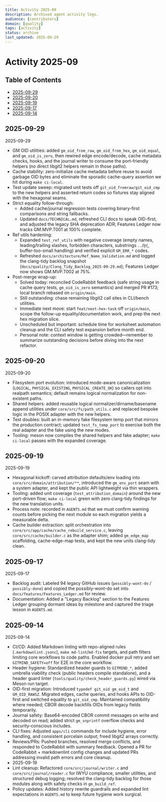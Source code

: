 ```yaml
---
title: Activity 2025-09
description: Archived agent activity logs.
audience: [contributors]
domain: [quality]
tags: [activity]
status: archive
last_updated: 2025-09-29
---
```


<!-- SPDX-License-Identifier: LicenseRef-MIND-UCAL-1.0 -->

# Activity 2025-09

## Table of Contents
- [2025-09-29](#2025-09-29)
- [2025-09-20](#2025-09-20)
- [2025-09-19](#2025-09-19)
- [2025-09-17](#2025-09-17)
- [2025-09-14](#2025-09-14)

## 2025-09-29

2025-09-29
- GM OID utilities: added `gm_oid_from_raw`, `gm_oid_from_hex`, `gm_oid_equal`, and `gm_oid_is_zero`, then rewired edge encode/decode, cache metadata checks, hooks, and the journal writer to consume the port-friendly helpers (no direct libgit2 helpers remain in those paths).
- Cache stability: zero-initialize cache metadata before reuse to avoid garbage OID bytes and eliminate the sporadic cache-query assertion we hit during `make ci-local`.
- Test update sweep: migrated unit tests off `git_oid_fromraw/git_oid_cmp` to the new helpers and asserted return codes so fixtures stay aligned with the hexagonal seams.
- Strict equality follow-through:
  - Added cache/journal regression tests covering binary-first comparisons and string fallbacks.
  - Updated `docs/TECHNICAL.md`, refreshed CLI docs to speak OID-first, and adjusted the legacy SHA deprecation ADR; Features Ledger now tracks GM.MVP.T001 at 100% complete.
- Ref utils hardening:
  - Expanded `test_ref_utils` with negative coverage (empty names, leading/trailing slashes, forbidden characters, substrings `..`/`@{`, buffer-too-small handling) and verified explicit `GM_ERR_*` codes.
  - Refreshed `docs/architecture/Ref_Name_Validation.md` and logged the clang-tidy backlog snapshot (`docs/quality/Clang_Tidy_Backlog_2025-09-29.md`); Features Ledger now shows GM.MVP.T002 at 75%.
- Post-merge wrap-up:
  - Solved today: reconciled CodeRabbit feedback (safe string usage in cache query tests, `gm_oid_is_zero` semantics) and merged PR #173; local branch rebased on `origin/main`.
  - Still outstanding: chase remaining libgit2 call sites in CLI/bench utilities.
  - Immediate next move: start `feat/next-hex-task` off `origin/main`, scope the follow-up equality/documentation work, and prep the next hex migration slice.
  - Unscheduled but important: schedule time for worksheet automation cleanup and the CLI safety test expansion before month end.
  - Personal note: context window is getting crowded—remember to summarize outstanding decisions before diving into the next refactor.

## 2025-09-20

2025-09-20
- Filesystem port evolution: introduced mode-aware canonicalization (`LOGICAL`, `PHYSICAL_EXISTING`, `PHYSICAL_CREATE_OK`) so callers opt into realpath semantics; default remains logical normalization for non-existent paths.
- Shared helpers: added reusable logical normalizer/dirname/basename append utilities under `core/src/fs/path_utils.c` and replaced bespoke logic in the POSIX adapter with the new helpers.
- Test doubles: built an in-memory fake filesystem temp port that mirrors the production contract; updated `test_fs_temp_port` to exercise both the real adapter and the fake using the new modes.
- Tooling: meson now compiles the shared helpers and fake adapter; `make ci-local` passes with the expanded coverage.

## 2025-09-19

2025-09-19
- Hexagonal kickoff: carved attribution defaults/env loading into `core/src/domain/attribution/**`, introduced the `gm_env_port` seam with a system adapter, and kept the public API lightweight via thin wrappers.
- Tooling: added unit coverage (`test_attribution_domain`) around the new port-driven flow; `make ci-local` green with zero clang-tidy findings for the new translation units.
- Process note: recorded in `AGENTS.md` that we must confirm warning counts before picking the next module so each migration yields a measurable delta.
- Cache builder extraction: split orchestration into `core/src/app/cache/cache_rebuild_service.c`, leaving `core/src/cache/builder.c` as the adapter shim; added `gm_edge_map` scaffolding, cache-edge-map tests, and kept the new units clang-tidy clean.

## 2025-09-17

2025-09-17
- Backlog audit: Labeled 94 legacy GitHub issues (`possibly-wont-do` / `possibly-done`) and copied the possibly-wont-do set into `docs/features/Features_Ledger.md` for review.
- Documentation: Added a "Legacy Backlog" section to the Features Ledger grouping dormant ideas by milestone and captured the triage lesson in `AGENTS.md`.

## 2025-09-14

2025-09-14
- CI/CD: Added Markdown linting with repo-aligned rules (`.markdownlint.jsonc`), `make md-lint`/`md-fix` targets, and path filters limiting core workflows to code paths. Enabled docker pull retry and set `GITMIND_SAFETY=off` for E2E in the core workflow.
- Header hygiene: Standardized header guards to `GITMIND_*`, added umbrella viability check (public headers compile standalone), and a header guard linter (`tools/quality/check_header_guards.py`) wired via Meson run target.
- OID-first migration: Introduced `typedef git_oid gm_oid_t` and `GM_OID_RAWSZ`. Migrated edges, cache queries, and hooks APIs to OID-first and switched equality to `git_oid_cmp`. Maintained compatibility where needed; CBOR decode backfills OIDs from legacy fields temporarily.
- Journal safety: Base64-encoded CBOR commit messages on write and decoded on read; added strict `gm_snprintf` overflow checks and security-conscious includes.
- CLI fixes: Adjusted `apps/cli` commands for include hygiene, error handling, and consistent porcelain output; freed libgit2 arrays correctly.
- Reviews/PRs: Pushed branches, resolved merge conflicts, and responded to CodeRabbit with summary feedback. Opened a PR for CodeRabbit + markdownlint config changes and updated PRs addressing invalid path errors and core cleanup.
- 2025-09-19
- Lint cleanup: Refactored `core/src/journal/writer.c` and `core/src/journal/reader.c` for IWYU compliance, smaller utilities, and structured debug logging; resolved the clang-tidy backlog for those modules along with safety checks in `gm_build_ref`.
- Policy updates: Added history rewrite guardrails and expanded lint expectations in `AGENTS.md` to keep future hygiene work surgical.
